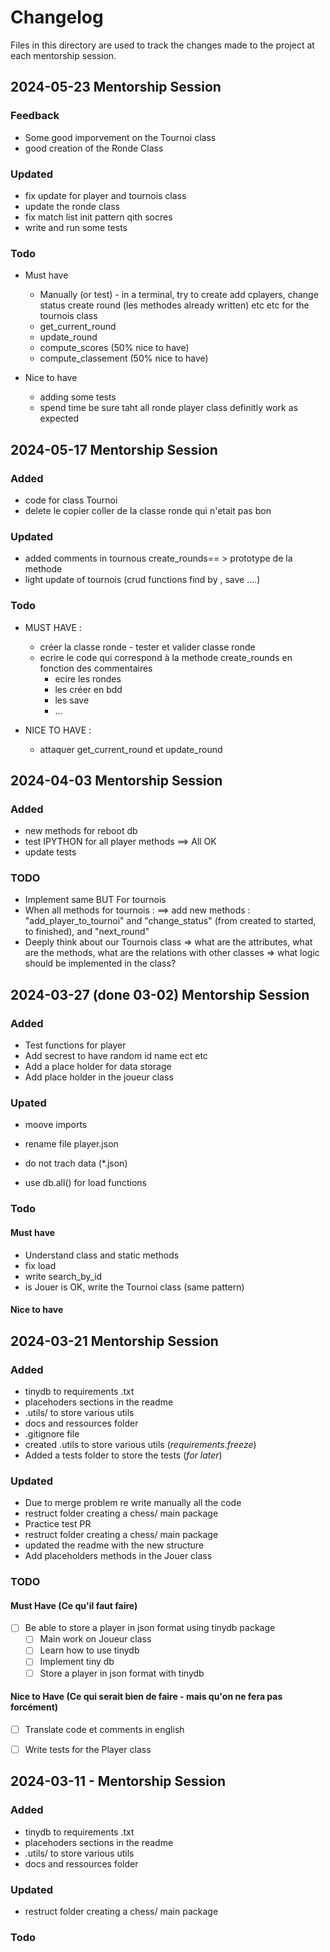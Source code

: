 # Changelog 

Files in this directory are used to track the changes made to the project
at each mentorship session.

## 2024-05-23 Mentorship Session

### Feedback 
- Some good imporvement on the Tournoi class
- good creation of the Ronde Class


### Updated 
- fix update for player and tournois class
- update the ronde class
- fix match list init pattern qith socres 
- write and run some tests


### Todo 

* Must have
    - Manually (or test) - in a terminal, try to create add cplayers, change status create round (les methodes already written)  etc etc for the tournois class
    - get_current_round
    - update_round
    - compute_scores (50% nice to have)
    - compute_classement (50% nice to have)

* Nice to have 
    - adding some tests
    - spend time be sure taht all ronde player class definitly work as expected 

## 2024-05-17 Mentorship Session

### Added
- code for class Tournoi
- delete le copier coller de la classe ronde qui n'etait pas bon

### Updated
- added comments in tournous  create_rounds== > prototype de la methode
- light update of tournois  (crud functions find by , save ....)

### Todo
* MUST HAVE : 
    - créer la classe ronde - tester et valider classe ronde 
    - ecrire le code qui correspond à la methode create_rounds en fonction des commentaires 
        * ecire les rondes 
        * les créer en bdd 
        * les save  
        * ...
        
* NICE TO HAVE : 
    - attaquer get_current_round et update_round

## 2024-04-03  Mentorship Session

### Added 
- new methods for reboot db
- test IPYTHON for all player methods ==> All OK 
- update tests 

### TODO 
- Implement same BUT For tournois
- When all methods for tournois : ==> add new methods : "add_player_to_tournoi" and "change_status" (from created to started, to finished), and "next_round"
- Deeply think about our Tournois class => what are the attributes, what are the methods, what are the relations with other classes => what logic should be implemented in the class?

## 2024-03-27 (done 03-02) Mentorship Session

### Added 

- Test functions for player 
- Add secrest to have random id name ect etc 
- Add a place holder for data storage 
- Add place holder in the joueur class

### Upated

- moove imports
- rename file player.json
- do not trach data (*.json)

- use db.all() for load functions


### Todo


#### Must have

- Understand class and static methods
- fix load
- write search_by_id
- is Jouer is OK, write the Tournoi class (same pattern)

#### Nice to have


## 2024-03-21 Mentorship Session

### Added
- tinydb to requirements .txt 
- placehoders sections in the readme 
- .utils/ to store various utils
- docs and ressources folder 
- .gitignore file
- created .utils to store various utils (*requirements.freeze*)
- Added a tests folder to store the tests (*for later*)

### Updated 
- Due to merge problem re write manually all the code
- restruct folder creating a chess/ main package
- Practice test PR
- restruct folder creating a chess/ main package
- updated the readme with the new structure
- Add placeholders methods in the Jouer class


### TODO
#### Must Have (Ce qu'il faut faire)
- [ ] Be able to store a player in json format using tinydb package
    - [ ] Main work on Joueur class
    - [ ] Learn how to use tinydb
    - [ ] Implement tiny db 
    - [ ] Store a player in json format with tinydb

#### Nice to Have (Ce qui serait bien de faire - mais qu'on ne fera pas forcément)
- [ ] Translate code et comments in english
- [ ] Write tests for the Player class


## 2024-03-11 - Mentorship Session

### Added
- tinydb to requirements .txt 
- placehoders sections in the readme 
- .utils/ to store various utils
- docs and ressources folder 

### Updated
- restruct folder creating a chess/ main package


### Todo